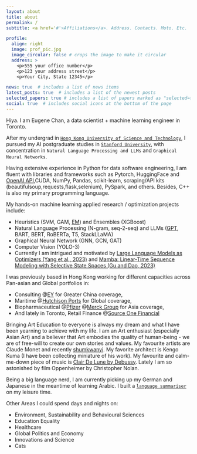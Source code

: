 ```yaml
---
layout: about
title: about
permalink: /
subtitle: <a href='#'>Affiliations</a>. Address. Contacts. Moto. Etc.

profile:
  align: right
  image: prof_pic.jpg
  image_circular: false # crops the image to make it circular
  address: >
    <p>555 your office number</p>
    <p>123 your address street</p>
    <p>Your City, State 12345</p>

news: true  # includes a list of news items
latest_posts: true  # includes a list of the newest posts
selected_papers: true # includes a list of papers marked as "selected={true}"
social: true  # includes social icons at the bottom of the page
---
```



Hiya. I am Eugene Chan, a data scientist + machine learning engineer in Toronto. 


After my undergrad in [`Hong Kong University of Science and Technology`](https://ais.hkust.edu.hk/), I pursued my AI postgraduate studies in [`Stanford University`](https://engineering.stanford.edu/), with concentration in `Natural Language Processing and LLMs` and `Graphical Neural Networks`.


Having extensive experience in Python for data software engineering, I am fluent with libraries and frameworks such as Pytorch, HuggingFace and [OpenAI API](https://github.com/skchanah/TextSummarizer),CUDA, NumPy, Pandas, scikit-learn, scraping/API kits (beautifulsoup,requests,flask,selenium), PySpark, and others. Besides, C++ is also my primary programming language.


My hands-on machine learning applied research / optimization projects include:

- Heuristics (SVM, GAM, [EM](https://github.com/skchanah/SemiSupervisedEM/tree/main)) and Ensembles (XGBoost)  
- Natural Language Processing (N-gram, seq-2-seq) and LLMs ([GPT](https://github.com/skchanah/MiniGPT), BART, BERT, RoBERTa, T5, StackLLaMA)
- Graphical Neural Network (GNN, GCN, GAT)
- Computer Vision (YOLO-3)
- Currently I am intrigued and motivated by [Large Language Models as Optimizers (Yang et al., 2023)](https://arxiv.org/pdf/2309.03409.pdf) and [Mamba: Linear-Time Sequence Modeling with Selective State Spaces (Gu and Dao, 2023)](https://arxiv.org/abs/2312.00752.pdf)


I was previously based in Hong Kong working for different capacities across Pan-asian and Global portfolios in:
  
- Consulting @[EY](https://www.ey.com/) for Greater China coverage,
- Maritime @[Hutchison Ports](https://hutchisonports.com/en/) for Global coverage,
- Biopharmaceutical @[Pfizer](https://www.pfizer.com/) @[Merck Group](https://www.merck.com/) for Asia coverage,
- And lately in Toronto, Retail Finance @[Source One Financial](https://sourceonefinancial.ca/)


Bringing Art Education to everyone is always my dream and what I have been yearning to achieve with my life. I am an Art enthusiast (especially Asian Art) and a believer that Art embodies the quality of human-being - we are of free-will to create our own stories and values. My favourite artists are Claude Monet and recently [shumkwanyi](https://www.instagram.com/arsimsim/). My favorite architect is Kengo Kuma (I have been collecting miniature of his work). My favourite and calm-me-down piece of music is [Clair De Lune by Debussy](https://www.youtube.com/watch?v=c977QdbTImU). Lately I am so astonished by film Oppenheimer by Christopher Nolan.


Being a big language nerd, I am currently picking up my German and Japanese in the meantime of learning Arabic. I built a [`language summariser`](https://github.com/skchanah/TextSummarizer) on my leisure time. 


Other Areas I could spend days and nights on:
  
- Environment, Sustainability and Behavioural Sciences
- Education Equality
- Healthcare
- Global Politics and Economy
- Innovations and Science
- Cats

